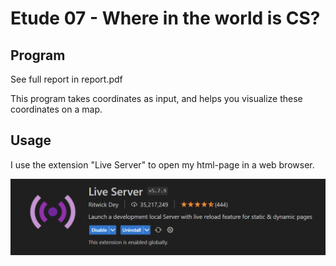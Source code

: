 # Etude 07 - Where in the world is CS?



## Program

See full report in report.pdf

This program takes coordinates as input, and helps you visualize these coordinates on a map.

## Usage

I use the extension "Live Server" to open my html-page in a web browser.

![Extension that enables you to open HTML files from VSCode](live_server_extension.png)
